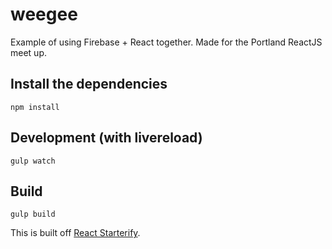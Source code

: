 # weegee

Example of using Firebase + React together. Made for the Portland ReactJS meet up.

## Install the dependencies
```
npm install
```

## Development (with livereload)
```
gulp watch
```

## Build
```
gulp build
```

This is built off [React Starterify](https://github.com/Granze/react-starterify).